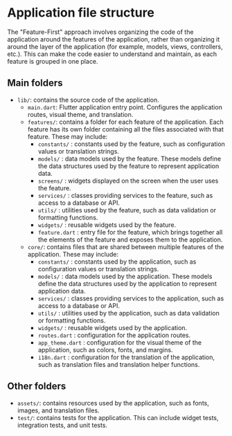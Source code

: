 # Application file structure

The "Feature-First" approach involves organizing the code of the application around the features of the application, rather than organizing it around the layer of the application (for example, models, views, controllers, etc.). This can make the code easier to understand and maintain, as each feature is grouped in one place.

## Main folders

- `lib/`: contains the source code of the application.
  - `main.dart`: Flutter application entry point. Configures the application routes, visual theme, and translation.
  - `features/`: contains a folder for each feature of the application. Each feature has its own folder containing all the files associated with that feature. These may include:
    - `constants/` : constants used by the feature, such as configuration values or translation strings.
    - `models/` : data models used by the feature. These models define the data structures used by the feature to represent application data.
    - `screens/` : widgets displayed on the screen when the user uses the feature.
    - `services/` : classes providing services to the feature, such as access to a database or API.
    - `utils/` : utilities used by the feature, such as data validation or formatting functions.
    - `widgets/` : reusable widgets used by the feature.
    - `feature.dart` : entry file for the feature, which brings together all the elements of the feature and exposes them to the application.
  - `core/`: contains files that are shared between multiple features of the application. These may include:
    - `constants/` : constants used by the application, such as configuration values or translation strings.
    - `models/` : data models used by the application. These models define the data structures used by the application to represent application data.
    - `services/` : classes providing services to the application, such as access to a database or API.
    - `utils/` : utilities used by the application, such as data validation or formatting functions.
    - `widgets/` : reusable widgets used by the application.
    - `routes.dart` : configuration for the application routes.
    - `app_theme.dart` : configuration for the visual theme of the application, such as colors, fonts, and margins.
    - `i18n.dart` : configuration for the translation of the application, such as translation files and translation helper functions.

## Other folders

- `assets/`: contains resources used by the application, such as fonts, images, and translation files.
- `test/`: contains tests for the application. This can include widget tests, integration tests, and unit tests.